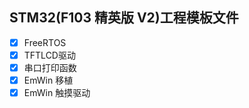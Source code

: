 ## STM32(F103 精英版 V2)工程模板文件
 - [x] FreeRTOS
 - [x] TFTLCD驱动
 - [x] 串口打印函数
 - [x] EmWin 移植
 - [x] EmWin 触摸驱动
